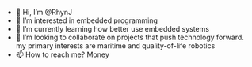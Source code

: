 - 👋 Hi, I’m @RhynJ
- 👀 I’m interested in embedded programming 
- 🌱 I’m currently learning how better use embedded systems
- 💞️ I’m looking to collaborate on projects that push technology forward. my primary interests are maritime and quality-of-life robotics
- 📫 How to reach me? Money

<!---
RhynJ/RhynJ is a ✨ special ✨ repository because its `README.md` (this file) appears on your GitHub profile.
You can click the Preview link to take a look at your changes.
--->
